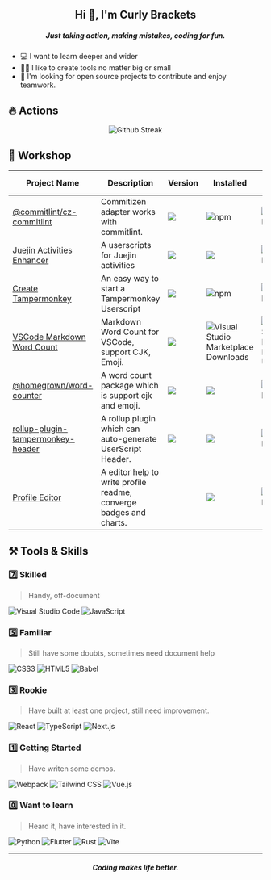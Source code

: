 <h2 align="center">Hi 👋, I'm Curly Brackets</h2>
<h5 align="center">Just taking action, making mistakes, coding for fun.</h5>

- 💻 I want to learn deeper and wider
- 👨‍🍳‍ I like to create tools no matter big or small
- 🤗 I'm looking for open source projects to contribute and enjoy teamwork.

## 🔥 Actions

<p align="center">
<img src="https://github-readme-streak-stats.herokuapp.com/?user=curly210102&theme=highcontrast&fire=df3434&hide_border=true" alt="Github Streak"/>
</p>

## 🎥 Workshop

| Project Name | Description | Version | Installed | Last Updated | Try it out
| --- | --- | --- | --- | --- | --- |
| [@commitlint/cz-commitlint](https://github.com/curly210102/commitlint) | Commitizen adapter works with commitlint. | ![](https://img.shields.io/npm/v/@commitlint/cz-commitlint?style=flat-square) | ![npm](https://img.shields.io/npm/dw/@commitlint/cz-commitlint?color=090&style=flat-square) | ![GitHub last commit](https://img.shields.io/github/last-commit/curly210102/commitlint?color=ffbc00&style=flat-square) | [NPM](https://www.npmjs.com/package/@commitlint/cz-commitlint)
 | [Juejin Activities Enhancer](https://github.com/curly210102/UserScripts) | A userscripts for Juejin activities | ![](https://img.shields.io/badge/dynamic/json?style=flat-square&label=version&query=version&url=https%3A%2F%2Fuserscripts-7458gik6p0uy.runkit.sh%2Fgreasyfork%2F433255) | ![](https://img.shields.io/badge/dynamic/json?style=flat-square&color=090&label=updates&query=totalChecks&url=https%3A%2F%2Fuserscripts-7458gik6p0uy.runkit.sh%2Fgreasyfork%2F433255) | ![GitHub last commit](https://img.shields.io/github/last-commit/curly210102/UserScripts?color=ffbc00&style=flat-square) | [Greasy Fork](https://greasyfork.org/zh-CN/scripts/433255-juejin-activities-enhancer)
  | [Create Tampermonkey](https://github.com/curly210102/create-tampermonkey) | An easy way to start a Tampermonkey Userscript | ![](https://img.shields.io/npm/v/create-tampermonkey?style=flat-square)  | ![npm](https://img.shields.io/npm/dw/create-tampermonkey?color=090&style=flat-square) | ![GitHub last commit](https://img.shields.io/github/last-commit/curly210102/create-tampermonkey?color=ffbc00&style=flat-square) | [NPM](https://www.npmjs.com/package/create-tampermonkey)
  | [VSCode Markdown Word Count](https://github.com/curly210102/vscode-markdown-word-count) | Markdown Word Count for VSCode, support CJK, Emoji. | ![](https://img.shields.io/visual-studio-marketplace/v/curlybrackets.markdown-word-count?style=flat-square) |![Visual Studio Marketplace Downloads](https://img.shields.io/visual-studio-marketplace/d/curlybrackets.markdown-word-count?color=090&style=flat-square) | ![Visual Studio Marketplace Last Updated](https://img.shields.io/visual-studio-marketplace/last-updated/CurlyBrackets.markdown-word-count?color=ffbc00&style=flat-square) | [Marketplace](https://marketplace.visualstudio.com/items?itemName=CurlyBrackets.markdown-word-count)
| [@homegrown/word-counter](https://github.com/curly210102/word-counter) | A word count package which is support cjk and emoji. | ![](https://img.shields.io/npm/v/@homegrown/word-counter?style=flat-square) | ![](https://img.shields.io/npm/dw/@homegrown/word-counter?color=090&style=flat-square) | ![GitHub last commit](https://img.shields.io/github/last-commit/curly210102/word-counter?color=ffbc00&style=flat-square) | [NPM](https://www.npmjs.com/package/@homegrown/word-counter)
  | [rollup-plugin-tampermonkey-header](https://github.com/curly210102/rollup-plugin-tampermonkey-header) | A rollup plugin which can auto-generate UserScript Header. | ![](https://img.shields.io/npm/v/rollup-plugin-tampermonkey-header?style=flat-square) | ![](https://img.shields.io/npm/dw/rollup-plugin-tampermonkey-header?color=090&style=flat-square) | ![GitHub last commit](https://img.shields.io/github/last-commit/curly210102/rollup-plugin-tampermonkey-header?color=ffbc00&style=flat-square) | [NPM](https://www.npmjs.com/package/rollup-plugin-tampermonkey-header)
| [Profile Editor](https://github.com/curly210102/profile-editor) | A editor help to write profile readme, converge badges and charts. | | ![](https://badges.pufler.dev/visits/curly210102/profile-editor?style=flat-square&color=090&label=Repo%20Visited) | ![GitHub last commit](https://img.shields.io/github/last-commit/curly210102/profile-editor?style=flat-square&color=ffbc00) | [Vercel App](https://readme-editor-xi.vercel.app/)


## :hammer_and_pick: Tools & Skills

### 7️⃣ Skilled
> Handy, off-document

![Visual Studio Code](https://img.shields.io/badge/VSCode-143?style=for-the-badge&logo=visualstudiocode&color=007ACC&logoColor=fff) 
![JavaScript](https://img.shields.io/badge/JavaScript-143?style=for-the-badge&logo=javascript&color=F7DF1E&logoColor=000)

### 5️⃣ Familiar
> Still have some doubts, sometimes need document help

![CSS3](https://img.shields.io/badge/CSS3-143?style=for-the-badge&logo=css3&color=1572B6&logoColor=fff) 
![HTML5](https://img.shields.io/badge/HTML5-143?style=for-the-badge&logo=html5&color=E34F26&logoColor=fff)
![Babel](https://img.shields.io/badge/Babel-143?style=for-the-badge&logo=babel&color=F9DC3E&logoColor=000)

### 3️⃣ Rookie
> Have built at least one project, still need improvement.

![React](https://img.shields.io/badge/React-143?style=for-the-badge&logo=react&color=61DAFB&logoColor=000)
![TypeScript](https://img.shields.io/badge/TypeScript-143?style=for-the-badge&logo=typescript&color=3178C6&logoColor=fff)
![Next.js](https://img.shields.io/badge/Next.js-143?style=for-the-badge&logo=nextdotjs&color=000000&logoColor=fff)
### 1️⃣ Getting Started
> Have writen some demos.

![Webpack](https://img.shields.io/badge/Webpack-143?style=for-the-badge&logo=webpack&color=8DD6F9&logoColor=000)
![Tailwind CSS](https://img.shields.io/badge/Tailwind%20CSS-143?style=for-the-badge&logo=tailwindcss&color=38B2AC&logoColor=000)
![Vue.js](https://img.shields.io/badge/Vue.js-143?style=for-the-badge&logo=vuedotjs&color=4FC08D&logoColor=000)
### 0️⃣ Want to learn
> Heard it, have interested in it.

![Python](https://img.shields.io/badge/Python-143?style=for-the-badge&logo=python&color=3776AB&logoColor=fff)
![Flutter](https://img.shields.io/badge/Flutter-143?style=for-the-badge&logo=flutter&color=02569B&logoColor=fff)
![Rust](https://img.shields.io/badge/Rust-143?style=for-the-badge&logo=rust&color=000000&logoColor=fff)
![Vite](https://img.shields.io/badge/Vite-143?style=for-the-badge&logo=vite&color=646CFF&logoColor=fff)

<hr />
<h5 align="center">Coding makes life better.</h5>
